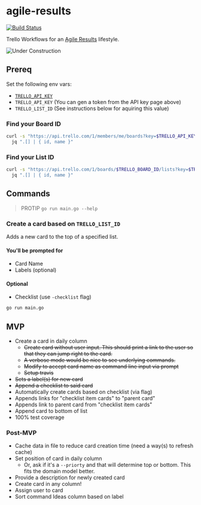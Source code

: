 # agile-results

[![Build Status](https://travis-ci.com/landau/agile-results.svg?branch=master)](https://travis-ci.com/landau/agile-results)

Trello Workflows for an [Agile Results](https://gettingresults.com/) lifestyle.

![Under Construction](https://media1.tenor.com/images/83592060cb2d2cf51e98a5809aeb60d3/tenor.gif)

## Prereq

Set the following env vars:

- [`TRELLO_API_KEY`](https://trello.com/app-key)
- `TRELLO_API_KEY` (You can gen a token from the API key page above)
- `TRELLO_LIST_ID` (See instructions below for aquiring this value)

### Find your Board ID

```sh
curl -s "https://api.trello.com/1/members/me/boards?key=$TRELLO_API_KEY&token=$TRELLO_API_TOKEN" | \
  jq ".[] | { id, name }"
```

### Find your List ID

```sh
curl -s "https://api.trello.com/1/boards/$TRELLO_BOARD_ID/lists?key=$TRELLO_API_KEY&token=$TRELLO_API_TOKEN" | \
  jq ".[] | { id, name }"

```

## Commands

> PROTIP `go run main.go --help`

### Create a card based on `TRELLO_LIST_ID`

Adds a new card to the top of a specified list.

#### You'll be prompted for

- Card Name
- Labels (optional)

#### Optional

- Checklist (use `-checklist` flag)

```sh
go run main.go
```

## MVP

- Create a card in daily column
  - ~~Create card without user input. This should print a link to the user so that
    they can jump right to the card.~~
  - ~~A verbose mode would be nice to see underlying commands.~~
  - ~~Modify to accept card name as command line input via prompt~~
  - ~~Setup travis~~
- ~~Sets a label(s) for new card~~
- ~~Append a checklist to said card~~
- Automatically create cards based on checklist (via flag)
- Appends links for "checklist item cards" to "parent card"
- Appends link to parent card from "checklist item cards"
- Append card to bottom of list
- 100% test coverage

### Post-MVP

- Cache data in file to reduce card creation time (need a way(s) to refresh cache)
- Set position of card in daily column
  - Or, ask if it's a `--priorty` and that will determine top or bottom. This fits
    the domain model better.
- Provide a description for newly created card
- Create card in any column!
- Assign user to card
- Sort command Ideas column based on label
